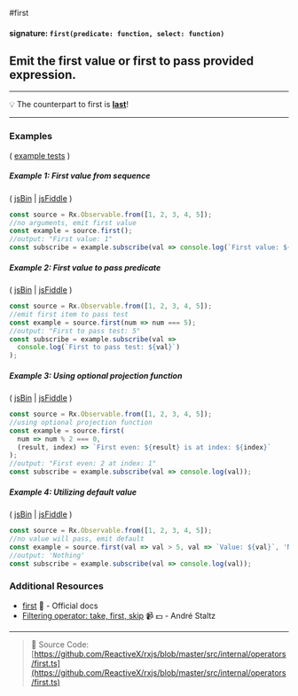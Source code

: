 #first

#### signature: `first(predicate: function, select: function)`

## Emit the first value or first to pass provided expression.

---

:bulb: The counterpart to first is [**last**](last.md)!

---

### Examples

(
[example tests](https://github.com/btroncone/learn-rxjs/blob/master/operators/specs/filtering/first-spec.ts)
)

##### Example 1: First value from sequence

( [jsBin](http://jsbin.com/kayenuxoma/1/edit?js,console) |
[jsFiddle](https://jsfiddle.net/btroncone/uncey4v9/) )

```js
const source = Rx.Observable.from([1, 2, 3, 4, 5]);
//no arguments, emit first value
const example = source.first();
//output: "First value: 1"
const subscribe = example.subscribe(val => console.log(`First value: ${val}`));
```

##### Example 2: First value to pass predicate

( [jsBin](http://jsbin.com/pujowawovu/1/edit?js,console) |
[jsFiddle](https://jsfiddle.net/btroncone/pt36r8cu/) )

```js
const source = Rx.Observable.from([1, 2, 3, 4, 5]);
//emit first item to pass test
const example = source.first(num => num === 5);
//output: "First to pass test: 5"
const subscribe = example.subscribe(val =>
  console.log(`First to pass test: ${val}`)
);
```

##### Example 3: Using optional projection function

( [jsBin](http://jsbin.com/qijekijaja/1/edit?js,console) |
[jsFiddle](https://jsfiddle.net/btroncone/qosu0cx6/) )

```js
const source = Rx.Observable.from([1, 2, 3, 4, 5]);
//using optional projection function
const example = source.first(
  num => num % 2 === 0,
  (result, index) => `First even: ${result} is at index: ${index}`
);
//output: "First even: 2 at index: 1"
const subscribe = example.subscribe(val => console.log(val));
```

##### Example 4: Utilizing default value

( [jsBin](http://jsbin.com/qoganeleqa/1/edit?js,console) |
[jsFiddle](https://jsfiddle.net/btroncone/owx2jdg1/3/) )

```js
const source = Rx.Observable.from([1, 2, 3, 4, 5]);
//no value will pass, emit default
const example = source.first(val => val > 5, val => `Value: ${val}`, 'Nothing');
//output: 'Nothing'
const subscribe = example.subscribe(val => console.log(val));
```

### Additional Resources

* [first](http://reactivex.io/rxjs/class/es6/Observable.js~Observable.html#instance-method-first)
  :newspaper: - Official docs
* [Filtering operator: take, first, skip](https://egghead.io/lessons/rxjs-filtering-operators-take-first-skip?course=rxjs-beyond-the-basics-operators-in-depth)
  :video_camera: :dollar: - André Staltz

---

> :file_folder: Source Code:
> [https://github.com/ReactiveX/rxjs/blob/master/src/internal/operators/first.ts](https://github.com/ReactiveX/rxjs/blob/master/src/internal/operators/first.ts)
